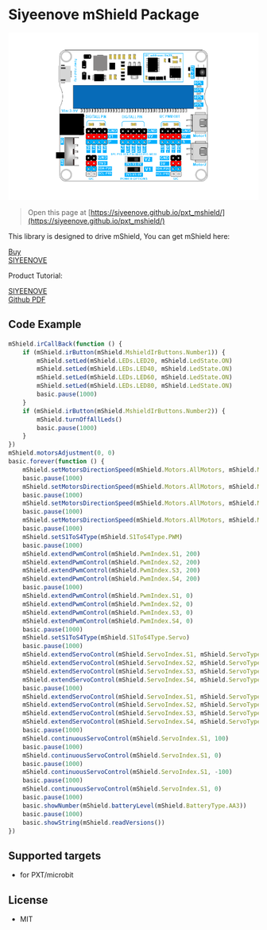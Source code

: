 
# Siyeenove mShield Package

![](/image.jpg/)

> Open this page at [https://siyeenove.github.io/pxt_mshield/](https://siyeenove.github.io/pxt_mshield/)

This library is designed to drive mShield, You can get mShield here:   

[Buy](https://www.amazon.com/dp/B0FQ5ZP1GW)    
[SIYEENOVE](https://siyeenove.com/buy/)   

Product Tutorial: 

[SIYEENOVE](https://siyeenove.com/tutorial/)    
[Github PDF](https://siyeenove.github.io/M1E0002/mShield%20Tutorial%20-%20English%202025-10-14.pdf)   

## Code Example

```JavaScript
mShield.irCallBack(function () {
    if (mShield.irButton(mShield.MshieldIrButtons.Number1)) {
        mShield.setLed(mShield.LEDs.LED20, mShield.LedState.ON)
        mShield.setLed(mShield.LEDs.LED40, mShield.LedState.ON)
        mShield.setLed(mShield.LEDs.LED60, mShield.LedState.ON)
        mShield.setLed(mShield.LEDs.LED80, mShield.LedState.ON)
        basic.pause(1000)
    }
    if (mShield.irButton(mShield.MshieldIrButtons.Number2)) {
        mShield.turnOffAllLeds()
        basic.pause(1000)
    }
})
mShield.motorsAdjustment(0, 0)
basic.forever(function () {
    mShield.setMotorsDirectionSpeed(mShield.Motors.AllMotors, mShield.MotorsDirection.CC, 100)
    basic.pause(1000)
    mShield.setMotorsDirectionSpeed(mShield.Motors.AllMotors, mShield.MotorsDirection.CC, 0)
    basic.pause(1000)
    mShield.setMotorsDirectionSpeed(mShield.Motors.AllMotors, mShield.MotorsDirection.CCW, 100)
    basic.pause(1000)
    mShield.setMotorsDirectionSpeed(mShield.Motors.AllMotors, mShield.MotorsDirection.CCW, 0)
    basic.pause(1000)
    mShield.setS1ToS4Type(mShield.S1ToS4Type.PWM)
    basic.pause(1000)
    mShield.extendPwmControl(mShield.PwmIndex.S1, 200)
    mShield.extendPwmControl(mShield.PwmIndex.S2, 200)
    mShield.extendPwmControl(mShield.PwmIndex.S3, 200)
    mShield.extendPwmControl(mShield.PwmIndex.S4, 200)
    basic.pause(1000)
    mShield.extendPwmControl(mShield.PwmIndex.S1, 0)
    mShield.extendPwmControl(mShield.PwmIndex.S2, 0)
    mShield.extendPwmControl(mShield.PwmIndex.S3, 0)
    mShield.extendPwmControl(mShield.PwmIndex.S4, 0)
    basic.pause(1000)
    mShield.setS1ToS4Type(mShield.S1ToS4Type.Servo)
    basic.pause(1000)
    mShield.extendServoControl(mShield.ServoIndex.S1, mShield.ServoType.Servo180, 0)
    mShield.extendServoControl(mShield.ServoIndex.S2, mShield.ServoType.Servo180, 0)
    mShield.extendServoControl(mShield.ServoIndex.S3, mShield.ServoType.Servo180, 0)
    mShield.extendServoControl(mShield.ServoIndex.S4, mShield.ServoType.Servo180, 0)
    basic.pause(1000)
    mShield.extendServoControl(mShield.ServoIndex.S1, mShield.ServoType.Servo180, 180)
    mShield.extendServoControl(mShield.ServoIndex.S2, mShield.ServoType.Servo180, 180)
    mShield.extendServoControl(mShield.ServoIndex.S3, mShield.ServoType.Servo180, 180)
    mShield.extendServoControl(mShield.ServoIndex.S4, mShield.ServoType.Servo180, 180)
    basic.pause(1000)
    mShield.continuousServoControl(mShield.ServoIndex.S1, 100)
    basic.pause(1000)
    mShield.continuousServoControl(mShield.ServoIndex.S1, 0)
    basic.pause(1000)
    mShield.continuousServoControl(mShield.ServoIndex.S1, -100)
    basic.pause(1000)
    mShield.continuousServoControl(mShield.ServoIndex.S1, 0)
    basic.pause(1000)
    basic.showNumber(mShield.batteryLevel(mShield.BatteryType.AA3))
    basic.pause(1000)
    basic.showString(mShield.readVersions())
})
```

## Supported targets

* for PXT/microbit

## License

* MIT
